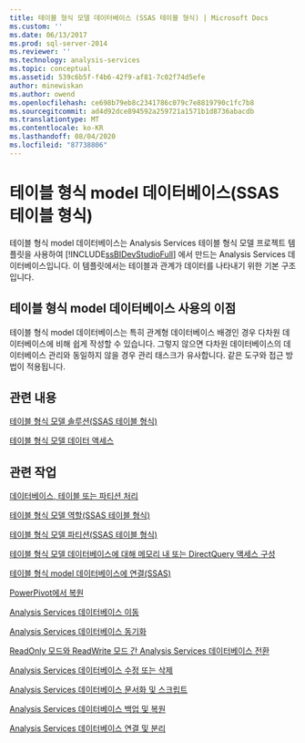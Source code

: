```yaml
---
title: 테이블 형식 모델 데이터베이스 (SSAS 테이블 형식) | Microsoft Docs
ms.custom: ''
ms.date: 06/13/2017
ms.prod: sql-server-2014
ms.reviewer: ''
ms.technology: analysis-services
ms.topic: conceptual
ms.assetid: 539c6b5f-f4b6-42f9-af81-7c02f74d5efe
author: minewiskan
ms.author: owend
ms.openlocfilehash: ce698b79eb8c2341786c079c7e8819790c1fc7b8
ms.sourcegitcommit: ad4d92dce894592a259721a1571b1d8736abacdb
ms.translationtype: MT
ms.contentlocale: ko-KR
ms.lasthandoff: 08/04/2020
ms.locfileid: "87738806"
---
```

# <a name="tabular-model-databases-ssas-tabular"></a>테이블 형식 model 데이터베이스(SSAS 테이블 형식)
  테이블 형식 model 데이터베이스는 Analysis Services 테이블 형식 모델 프로젝트 템플릿을 사용하여 [!INCLUDE[ssBIDevStudioFull](../../includes/ssbidevstudiofull-md.md)] 에서 만드는 Analysis Services 데이터베이스입니다. 이 템플릿에서는 테이블과 관계가 데이터를 나타내기 위한 기본 구조입니다.  
  
## <a name="benefits-of-using-tabular-model-databases"></a>테이블 형식 model 데이터베이스 사용의 이점  
 테이블 형식 model 데이터베이스는 특히 관계형 데이터베이스 배경인 경우 다차원 데이터베이스에 비해 쉽게 작성할 수 있습니다. 그렇지 않으면 다차원 데이터베이스의 데이터베이스 관리와 동일하지 않을 경우 관리 태스크가 유사합니다. 같은 도구와 접근 방법이 적용됩니다.  
  
## <a name="related-content"></a>관련 내용  
 [테이블 형식 모델 솔루션&#40;SSAS 테이블 형식&#41;](../tabular-model-solutions-ssas-tabular.md)  
  
 [테이블 형식 모델 데이터 액세스](tabular-model-data-access.md)  
  
## <a name="related-tasks"></a>관련 작업  
 [데이터베이스, 테이블 또는 파티션 처리](process-database-table-or-partition-analysis-services.md)  
  
 [테이블 형식 모델 역할&#40;SSAS 테이블 형식&#41;](tabular-model-roles-ssas-tabular.md)  
  
 [테이블 형식 모델 파티션&#40;SSAS 테이블 형식&#41;](tabular-model-partitions-ssas-tabular.md)  
  
 [테이블 형식 모델 데이터베이스에 대해 메모리 내 또는 DirectQuery 액세스 구성](enable-directquery-mode-in-ssms.md)  
  
 [테이블 형식 model 데이터베이스에 연결&#40;SSAS&#41;](connect-to-a-tabular-model-database-ssas.md)  
  
 [PowerPivot에서 복원](restore-from-power-pivot.md)  
  
 [Analysis Services 데이터베이스 이동](../multidimensional-models/move-an-analysis-services-database.md)  
  
 [Analysis Services 데이터베이스 동기화](../multidimensional-models/synchronize-analysis-services-databases.md)  
  
 [ReadOnly 모드와 ReadWrite 모드 간 Analysis Services 데이터베이스 전환](../multidimensional-models/switch-an-analysis-services-database-between-readonly-and-readwrite-modes.md)  
  
 [Analysis Services 데이터베이스 수정 또는 삭제](../multidimensional-models/modify-or-delete-an-analysis-services-database.md)  
  
 [Analysis Services 데이터베이스 문서화 및 스크립트](../multidimensional-models/document-and-script-an-analysis-services-database.md)  
  
 [Analysis Services 데이터베이스 백업 및 복원](../multidimensional-models/backup-and-restore-of-analysis-services-databases.md)  
  
 [Analysis Services 데이터베이스 연결 및 분리](../multidimensional-models/attach-and-detach-analysis-services-databases.md)  
  
  
